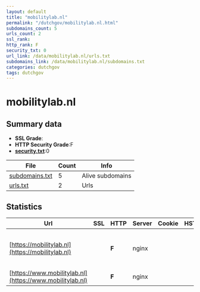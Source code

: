 ```yaml
---
layout: default
title: "mobilitylab.nl"
permalink: "/dutchgov/mobilitylab.nl.html"
subdomains_count: 5
urls_count: 2
ssl_rank: 
http_rank: F
security_txt: 0
url_link: /data/mobilitylab.nl/urls.txt
subdomains_link: /data/mobilitylab.nl/subdomains.txt
categories: dutchgov
tags: dutchgov
---
```



# mobilitylab.nl
## Summary data


 - **SSL Grade**:
 - **HTTP Security Grade**:F
 - **[security.txt](https://www.digitaleoverheid.nl/nieuws/standaard-security-txt-nu-verplicht-voor-overheid/)**:0


| File       | Count | Info |
|------------|-------|------|
|[subdomains.txt](/DutchGovScope/data/mobilitylab.nl/subdomains.txt)|5|Alive subdomains|
|[urls.txt](/DutchGovScope/data/mobilitylab.nl/urls.txt)|2|Urls|


## Statistics


| Url | SSL | HTTP | Server | Cookie | HSTS | CORS | CTO | CSP | XFO | XXP | RP |FP| Tech |Title |
|--------|-------|-------|------|------|------|------|------|------|------|------|------|------|------|------|
|[https://mobilitylab.nl](https://mobilitylab.nl)| | **F**|nginx| | | | | | | | :white_check_mark: | |MySQL Nginx PHP Site Kit:1.136.0 WordPress|Mobility Lab - N...|
|[https://www.mobilitylab.nl](https://www.mobilitylab.nl)| | **F**|nginx| | | | | | | | :white_check_mark: | |Nginx||


